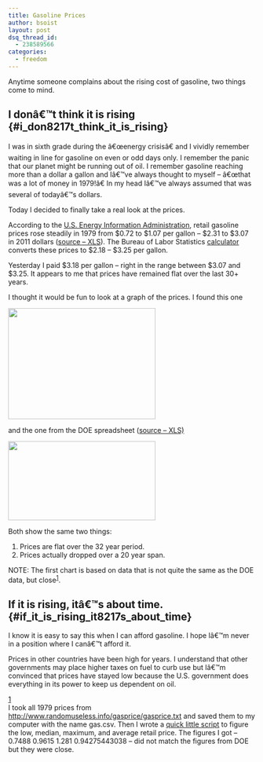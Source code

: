 ```yaml
---
title: Gasoline Prices
author: bsoist
layout: post
dsq_thread_id:
  - 238589566
categories:
  - freedom
---
```

Anytime someone complains about the rising cost of gasoline, two things come to mind.

## I donâ€™t think it is rising {#i_don8217t_think_it_is_rising}

I was in sixth grade during the â€œenergy crisisâ€ and I vividly remember waiting in line for gasoline on even or odd days only. I remember the panic that our planet might be running out of oil. I remember gasoline reaching more than a dollar a gallon and Iâ€™ve always thought to myself &#8211; â€œthat was a lot of money in 1979!â€ In my head Iâ€™ve always assumed that was several of todayâ€™s dollars.

Today I decided to finally take a real look at the prices.

According to the [U.S. Energy Information Administration][1], retail gasoline prices rose steadily in 1979 from $0.72 to $1.07 per gallon &#8211; $2.31 to $3.07 in 2011 dollars ([source &#8211; XLS][2]). The Bureau of Labor Statistics [calculator][3] converts these prices to $2.18 &#8211; $3.25 per gallon.

Yesterday I paid $3.18 per gallon &#8211; right in the range between $3.07 and $3.25. It appears to me that prices have remained flat over the last 30+ years.

I thought it would be fun to look at a graph of the prices. I found this one

[<img class="alignnone size-medium wp-image-1447" title="gas1" src="http://media.soistmann.com/oped/wp-content/uploads/2011/02/gas1-300x226.jpg" alt="" width="300" height="226" />][4]

and the one from the DOE spreadsheet ([source &#8211; XLS)][2]

<img class="alignnone size-medium wp-image-1448" title="gas2" src="http://media.soistmann.com/oped/wp-content/uploads/2011/02/gas2-300x161.jpg" alt="" width="300" height="161" />

Both show the same two things:

  1. Prices are flat over the 32 year period.
  2. Prices actually dropped over a 20 year span.

NOTE: The first chart is based on data that is not quite the same as the DOE data, but close<sup><a href="#close">1</a></sup>.

## If it is rising, itâ€™s about time. {#if_it_is_rising_it8217s_about_time}

I know it is easy to say this when I can afford gasoline. I hope Iâ€™m never in a position where I canâ€™t afford it.

Prices in other countries have been high for years. I understand that other governments may place higher taxes on fuel to curb use but Iâ€™m convinced that prices have stayed low because the U.S. government does everything in its power to keep us dependent on oil.

[1][5]  
<span sytle="font-size:0.8em;">I took all 1979 prices from <a href="http://www.randomuseless.info/gasprice/gasprice.html">http://www.randomuseless.info/gasprice/gasprice.txt</a> and saved them to my computer with the name gas.csv. Then I wrote a <a href="http://media.soistmann.com/oped/wp-content/uploads/2011/02/gas.py.txt" class="s3-link">quick little script</a> to figure the low, median, maximum, and average retail price. The figures I got &#8211; 0.7488 0.9615 1.281 0.94275443038 &#8211; did not match the figures from DOE but they were close.</span>

 [1]: http://www.eia.doe.gov/
 [2]: http://www.eia.doe.gov/emeu/steo/realprices/real_prices.xls
 [3]: http://www.bls.gov/cpi/cpicalc.htm
 [4]: http://www.randomuseless.info/gasprice/gasprice.html
 [5]: close

